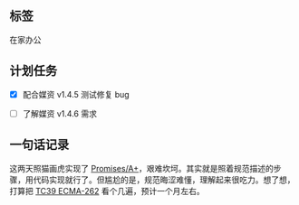 ## 标签

在家办公

## 计划任务

- [x] 配合媒资 v1.4.5 测试修复 bug

- [ ] 了解媒资 v1.4.6 需求

## 一句话记录

这两天照猫画虎实现了 [Promises/A+](https://promisesaplus.com/)，艰难坎坷。其实就是照着规范描述的步骤，用代码实现就行了。但尴尬的是，规范晦涩难懂，理解起来很吃力。想了想，打算把 [TC39 ECMA-262](https://tc39.es/ecma262/) 看个几遍，预计一个月左右。
